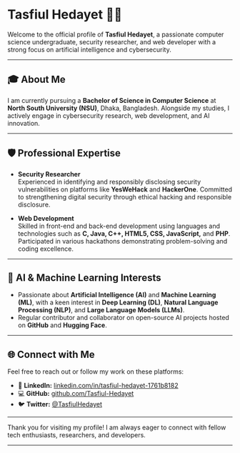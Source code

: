 # Tasfiul Hedayet 👨‍💻

Welcome to the official profile of **Tasfiul Hedayet**, a passionate computer science undergraduate, security researcher, and web developer with a strong focus on artificial intelligence and cybersecurity.

---

## 🎓 About Me

I am currently pursuing a **Bachelor of Science in Computer Science** at **North South University (NSU)**, Dhaka, Bangladesh. Alongside my studies, I actively engage in cybersecurity research, web development, and AI innovation.

---

## 🛡️ Professional Expertise

- **Security Researcher**  
  Experienced in identifying and responsibly disclosing security vulnerabilities on platforms like **YesWeHack** and **HackerOne**. Committed to strengthening digital security through ethical hacking and responsible disclosure.

- **Web Development**  
  Skilled in front-end and back-end development using languages and technologies such as **C, Java, C++, HTML5, CSS, JavaScript,** and **PHP**. Participated in various hackathons demonstrating problem-solving and coding excellence.

---

## 🤖 AI & Machine Learning Interests

- Passionate about **Artificial Intelligence (AI)** and **Machine Learning (ML)**, with a keen interest in **Deep Learning (DL)**, **Natural Language Processing (NLP)**, and **Large Language Models (LLMs)**.
- Regular contributor and collaborator on open-source AI projects hosted on **GitHub** and **Hugging Face**.

---

## 🌐 Connect with Me

Feel free to reach out or follow my work on these platforms:

- 🔗 **LinkedIn:** [linkedin.com/in/tasfiul-hedayet-1761b8182](https://www.linkedin.com/in/tasfiul-hedayet-1761b8182/)  
- 💻 **GitHub:** [github.com/Tasfiul-Hedayet](https://github.com/Tasfiul-Hedayet)  
- 🐦 **Twitter:** [@TasfiulHedayet](https://twitter.com/TasfiulHedayet)

---

Thank you for visiting my profile! I am always eager to connect with fellow tech enthusiasts, researchers, and developers.

---

